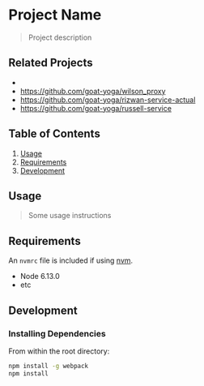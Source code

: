 # Project Name

> Project description

## Related Projects
  - 
  - https://github.com/goat-yoga/wilson_proxy
  - https://github.com/goat-yoga/rizwan-service-actual
  - https://github.com/goat-yoga/russell-service

## Table of Contents

1. [Usage](#Usage)
1. [Requirements](#requirements)
1. [Development](#development)

## Usage

> Some usage instructions

## Requirements

An `nvmrc` file is included if using [nvm](https://github.com/creationix/nvm).

- Node 6.13.0
- etc

## Development

### Installing Dependencies

From within the root directory:

```sh
npm install -g webpack
npm install
```

